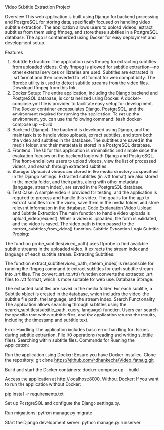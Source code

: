Video Subtitle Extraction Project


Overview
This web application is built using Django for backend processing and PostgreSQL for storing data, specifically focused on handling video subtitle extraction. The application allows users to upload videos, extract subtitles from them using ffmpeg, and store these subtitles in a PostgreSQL database. The app is containerized using Docker for easy deployment and development setup.

Features
1. Subtitle Extraction:
The application uses ffmpeg for extracting subtitles from uploaded videos.
Only ffmpeg is allowed for subtitle extraction—no other external services or libraries are used.
Subtitles are extracted in .srt format and then converted to .vtt format for web compatibility.
The ffprobe utility is used to detect subtitle streams from the video files.
Download ffmpeg from this link.
2. Docker Setup:
The entire application, including the Django backend and PostgreSQL database, is containerized using Docker.
A docker-compose.yml file is provided to facilitate easy setup for development.
The Docker container encapsulates Django, PostgreSQL, and the environment required for running the application.
To set up the environment, you can use the following command:
bash
docker-compose up --build
3. Backend (Django):
The backend is developed using Django, and the main task is to handle video uploads, extract subtitles, and store both the video and subtitles in the database.
The subtitles are saved in the media folder, and their metadata is stored in a PostgreSQL database.
4. Frontend:
The UI for this application is minimalistic and simple since the evaluation focuses on the backend logic with Django and PostgreSQL.
The front-end allows users to upload videos, view the list of processed videos, and search through extracted subtitles.
5. Storage:
Uploaded videos are stored in the media directory as specified in the Django settings.
Extracted subtitles (in .vtt format) are also stored in the media folder, and their paths, along with other metadata (language, stream index), are saved in the PostgreSQL database.
6. Test Case:
A sample video is provided for testing, and the application is required to process and handle this video.
The goal is for the app to extract subtitles from the video, save them in the media folder, and store relevant information in the database.
Code Explanation
Video Upload and Subtitle Extraction
The main function to handle video uploads is upload_video(request).
When a video is uploaded, the form is validated, and the video is saved. The video path is then passed to the extract_subtitles_from_video() function.
Subtitle Extraction Logic
Subtitle Probing:

The function probe_subtitles(video_path) uses ffprobe to find available subtitle streams in the uploaded video.
It extracts the stream index and language of each subtitle stream.
Extracting Subtitles:

The function extract_subtitle(video_path, stream_index) is responsible for running the ffmpeg command to extract subtitles for each subtitle stream into .srt files.
The convert_srt_to_vtt() function converts the extracted .srt files to .vtt format, which is more suitable for web use.
Database Storage:

The extracted subtitles are saved in the media folder. For each subtitle, a Subtitle object is created in the database, which includes the video, the subtitle file path, the language, and the stream index.
Search Functionality
The application allows searching through subtitles using the search_subtitles(subtitle_path, query, language) function.
Users can search for specific text within subtitle files, and the application returns the results, including the timestamp and subtitle text.

Error Handling
The application includes basic error handling for:
Issues during subtitle extraction.
File I/O operations (reading and writing subtitle files).
Searching within subtitle files.
Commands for Running the Application:

Run the application using Docker:
Ensure you have Docker installed.
Clone the repository:
git clone https://github.com/hdhankecha/Video_fatmug.git

Build and start the Docker containers:
docker-compose up --build

Access the application at http://localhost:8000.
Without Docker: If you want to run the application without Docker:

pip install -r requirements.txt

Set up PostgreSQL and configure the Django settings.py.

Run migrations:
python manage.py migrate

Start the Django development server:
python manage.py runserver
